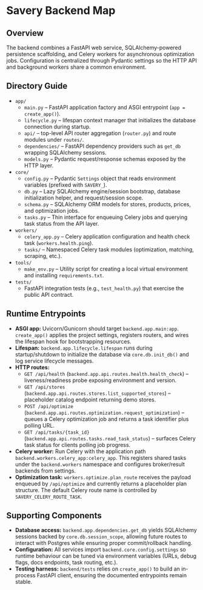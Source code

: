 # Savery Backend Map

## Overview
The backend combines a FastAPI web service, SQLAlchemy-powered persistence scaffolding, and Celery workers for asynchronous optimization jobs. Configuration is centralized through Pydantic settings so the HTTP API and background workers share a common environment.

## Directory Guide
- `app/`
  - `main.py` – FastAPI application factory and ASGI entrypoint (`app = create_app()`).
  - `lifecycle.py` – lifespan context manager that initializes the database connection during startup.
  - `api/` – top-level API router aggregation (`router.py`) and route modules under `routes/`.
  - `dependencies/` – FastAPI dependency providers such as `get_db` wrapping SQLAlchemy sessions.
  - `models.py` – Pydantic request/response schemas exposed by the HTTP layer.
- `core/`
  - `config.py` – Pydantic `Settings` object that reads environment variables (prefixed with `SAVERY_`).
  - `db.py` – Lazy SQLAlchemy engine/session bootstrap, database initialization helper, and request/session scope.
  - `schema.py` – SQLAlchemy ORM models for stores, products, prices, and optimization jobs.
  - `tasks.py` – Thin interface for enqueuing Celery jobs and querying task status from the API layer.
- `workers/`
  - `celery_app.py` – Celery application configuration and health check task (`workers.health.ping`).
  - `tasks/` – Namespaced Celery task modules (optimization, matching, scraping, etc.).
- `tools/`
  - `make_env.py` – Utility script for creating a local virtual environment and installing `requirements.txt`.
- `tests/`
  - FastAPI integration tests (e.g., `test_health.py`) that exercise the public API contract.

## Runtime Entrypoints
- **ASGI app:** Uvicorn/Gunicorn should target `backend.app.main:app`. `create_app()` applies the project settings, registers routers, and wires the lifespan hook for bootstrapping resources.
- **Lifespan:** `backend.app.lifecycle.lifespan` runs during startup/shutdown to initialize the database via `core.db.init_db()` and log service lifecycle messages.
- **HTTP routes:**
  - `GET /api/health` (`backend.app.api.routes.health.health_check`) – liveness/readiness probe exposing environment and version.
  - `GET /api/stores` (`backend.app.api.routes.stores.list_supported_stores`) – placeholder catalog endpoint returning demo stores.
  - `POST /api/optimize` (`backend.app.api.routes.optimization.request_optimization`) – queues a Celery optimization job and returns a task identifier plus polling URL.
  - `GET /api/tasks/{task_id}` (`backend.app.api.routes.tasks.read_task_status`) – surfaces Celery task status for clients polling job progress.
- **Celery worker:** Run Celery with the application path `backend.workers.celery_app:celery_app`. This registers shared tasks under the `backend.workers` namespace and configures broker/result backends from settings.
- **Optimization task:** `workers.optimize.plan_route` receives the payload enqueued by `/api/optimize` and currently returns a placeholder plan structure. The default Celery route name is controlled by `SAVERY_CELERY_ROUTE_TASK`.

## Supporting Components
- **Database access:** `backend.app.dependencies.get_db` yields SQLAlchemy sessions backed by `core.db.session_scope`, allowing future routes to interact with Postgres while ensuring proper commit/rollback handling.
- **Configuration:** All services import `backend.core.config.settings` so runtime behaviour can be tuned via environment variables (URLs, debug flags, docs endpoints, task routing, etc.).
- **Testing harness:** `backend/tests` relies on `create_app()` to build an in-process FastAPI client, ensuring the documented entrypoints remain stable.
